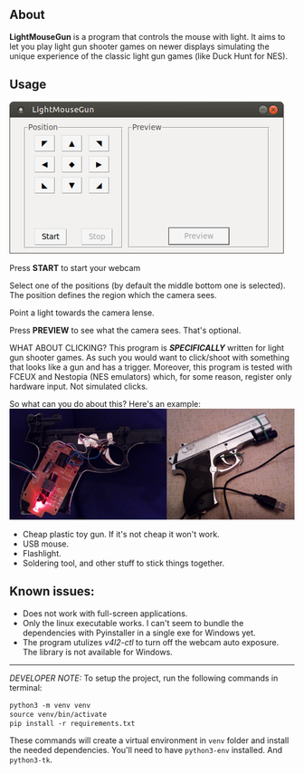 ## About
**LightMouseGun** is a program that controls the mouse with light. It aims to let you play light gun shooter games on newer displays simulating the unique experience of the classic light gun games (like Duck Hunt for NES).

## Usage
![Screenshot](images/screenshot.png)

Press **START** to start your webcam

Select one of the positions (by default the middle bottom one is selected). The position defines the region which the camera sees.

Point a light towards the camera lense.

Press **PREVIEW** to see what the camera sees. That's optional.

WHAT ABOUT CLICKING? This program is **_SPECIFICALLY_** written for light gun shooter games. As such you would want to click/shoot with something that looks like a gun and has a trigger. Moreover, this program is tested with FCEUX and Nestopia (NES emulators) which, for some reason, register only hardware input. Not simulated clicks.

So what can you do about this? Here's an example:
![mouse-gun](images/mouse-gun.png)

- Cheap plastic toy gun. If it's not cheap it won't work.
- USB mouse.
- Flashlight.
- Soldering tool, and other stuff to stick things together.

## Known issues:
- Does not work with full-screen applications.
- Only the linux executable works. I can't seem to bundle the dependencies with Pyinstaller in a single exe for Windows yet.
- The program utulizes *v4l2-ctl* to turn off the webcam auto exposure. The library is not available for Windows.
---
_DEVELOPER NOTE:_
To setup the project, run the following commands in terminal:
```
python3 -m venv venv
source venv/bin/activate
pip install -r requirements.txt
```
These commands will create a virtual environment in `venv` folder and install the needed dependencies. You'll need to have `python3-env` installed. And `python3-tk`.
